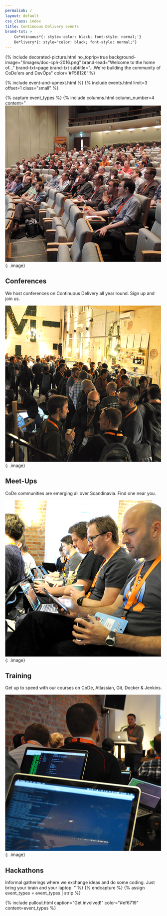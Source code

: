 ```yaml
---
permalink: /
layout: default
css_class: index
title: Continuous Delivery events
brand-txt: >
    Co*ntinuous*{: style='color: black; font-style: normal;'}
    De*livery*{: style="color: black; font-style: normal;"}
---
```


{% include decorated-picture.html
no_toprip=true
background-image="/images/doc-cph-2016.png"
brand-lead="Welcome to the home of..."
brand-txt=page.brand-txt
subtitle="...We're building the community of CoDe'ers and DevOps"
color='#F58126' %}

{% include event-and-upnext.html %}
{% include events.html limit=3 offset=1 class="small" %}


{% capture event_types %}
{% include columns.html
column_number=4
content="
![Conferences](../images/pages/index/get-involved-1.jpg)
{: .image}

## Conferences
We host conferences on Continuous Delivery all year round. Sign up and join us.
<!--col-->
![Meet-Ups](../images/pages/index/get-involved-2.jpg)
{: .image}

## Meet-Ups
CoDe communities are emerging all over Scandinavia. Find one near you.
<!--col-->
![Training](../images/pages/index/get-involved-3.jpg)
{: .image}

## Training
Get up to speed with our courses on CoDe, Atlassian, Git, Docker & Jenkins.
<!--col-->
![Hackathons](../images/pages/index/get-involved-4.jpg)
{: .image}

## Hackathons
Informal gatherings where we exchange ideas and do some coding. Just bring your brain and your laptop.
"
%}
{% endcapture %}
{% assign event_types = event_types | strip %}

{% include pullout.html
caption="Get involved!"
color="#ef6719"
content=event_types
%}
